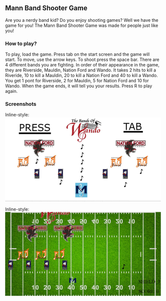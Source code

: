 ## Mann Band Shooter Game

Are you a nerdy band kid? Do you enjoy shooting games? Well we have the game for you! The Mann Band Shooter Game was made for people just like you!

### How to play?

To play, load the game. Press tab on the start screen and the game will start. To move, use the arrow keys. To shoot press the space bar. There are 4 different bands you are fighting. In order of their appearance in the game, they are Riverside, Mauldin, Nation Ford and Wando. It takes 2 hits to kill a Riveride, 10 to kill a Mauldin, 20 to kill a Nation Ford and 40 to kill a Wando. You get 1 pont for Riverside, 2 for Mauldin, 5 for Nation Ford and 10 for Wando. When the game ends, it will tell you your results. Press R to play again.

### Screenshots
Inline-style: 
![alt text](https://raw.githubusercontent.com/Wesley-F/mann_band_shooter_game/master/screenshots/screenshot1.JPG
 "Logo Title Text 1")
 
 Inline-style: 
![alt text](https://raw.githubusercontent.com/Wesley-F/mann_band_shooter_game/master/screenshots/screenshot2.JPG
 "Logo Title Text 1")
